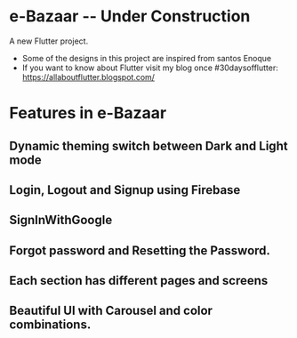 # e-Bazaar -- Under Construction

A new Flutter project.
- Some of the designs in this project are inspired from santos Enoque
- If you want to know about Flutter visit my blog once #30daysofflutter: https://allaboutflutter.blogspot.com/

# Features in e-Bazaar

##  Dynamic theming switch between Dark and Light mode
##  Login, Logout and Signup using Firebase
##  SignInWithGoogle
##  Forgot password and Resetting the Password.
##  Each section has different pages and screens
##  Beautiful UI with Carousel and color combinations.
